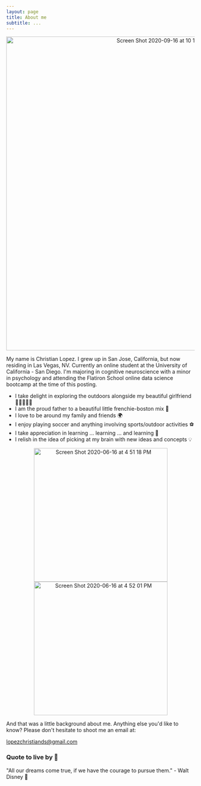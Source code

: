 ```yaml
---
layout: page
title: About me
subtitle: ...
---
```


<p align = 'center'>
<img width="839" alt="Screen Shot 2020-09-16 at 10 12 46 PM" src="https://user-images.githubusercontent.com/53641091/93423032-e0809880-f869-11ea-8e52-f195c77de85f.png">

</p>

My name is Christian Lopez. I grew up in San Jose, California, but now residing in Las Vegas, NV. Currently an online student at the University of California - San Diego. I'm majoring in cognitive neuroscience with a minor in psychology and attending the Flatiron School online data science bootcamp at the time of this posting. 

- I take delight in exploring the outdoors alongside my beautiful girlfriend 👩🏻‍🤝‍👨🏽
- I am the proud father to a beautiful little frenchie-boston mix 🐶
- I love to be around my family and friends 🌍
- I enjoy playing soccer and anything involving sports/outdoor activities ⚽️
- I take appreciation in learning ... learning ... and learning 📝
- I relish in the idea of picking at my brain with new ideas and concepts 💡

<p align = 'center'>
<img width="357" alt="Screen Shot 2020-06-16 at 4 51 18 PM" src="https://user-images.githubusercontent.com/53641091/84840129-84e90980-aff3-11ea-9b35-c1eb40aa9527.png">

<img width="357" alt="Screen Shot 2020-06-16 at 4 52 01 PM" src="https://user-images.githubusercontent.com/53641091/84839501-0c357d80-aff2-11ea-9f81-c681d0e0ad18.png">
</p>

And that was a little background about me. Anything else you'd like to know? Please don't hesitate to shoot me an email at: 

[lopezchristiands@gmail.com](mailto:lopezchristiands@gmail.com)



### Quote to live by 💯 

"All our dreams come true, if we have the courage to pursue them." - Walt Disney 🚀

